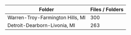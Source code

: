 | Folder                           |   Files / Folders |
|----------------------------------|-------------------|
| Warren-Troy-Farmington Hills, MI |               300 |
| Detroit-Dearborn-Livonia, MI     |               263 |